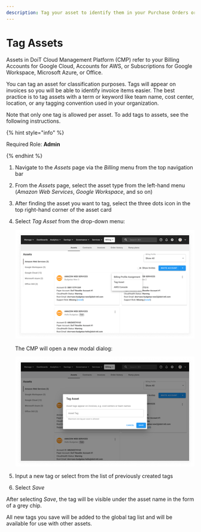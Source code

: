 ```yaml
---
description: Tag your asset to identify them in your Purchase Orders or Invoices
---
```


# Tag Assets

Assets in DoiT Cloud Management Platform (CMP) refer to your Billing Accounts for Google Cloud, Accounts for AWS, or Subscriptions for Google Workspace, Microsoft Azure, or Office.

You can tag an asset for classification purposes. Tags will appear on invoices so you will be able to identify invoice items easier. The best practice is to tag assets with a term or keyword like team name, cost center, location, or any tagging convention used in your organization.

Note that only one tag is allowed per asset. To add tags to assets, see the following instructions.

{% hint style="info" %}

Required Role: **Admin**

{% endhint %}

1. Navigate to the _Assets_ page via the _Billing_ menu from the top navigation bar
2. From the _Assets_ page, select the asset type from the left-hand menu (_Amazon Web Services_, _Google Workspace_, and so on)
3. After finding the asset you want to tag, select the three dots icon in the top right-hand corner of the asset card
4. Select _Tag Asset_ from the drop-down menu:

   ![A screenshot showing the asset drop-down menu](../.gitbook/assets/cmp-assets-drop-down-menu.png)

   The CMP will open a new modal dialog:

   ![A screenshot showing the _Tag Asset_ modal dialog](../.gitbook/assets/cmp-assets-tag-asset-modal.png)

5. Input a new tag or select from the list of previously created tags
6. Select _Save_

After selecting _Save_, the tag will be visible under the asset name in the form of a grey chip.

All new tags you save will be added to the global tag list and will be available for use with other assets.
